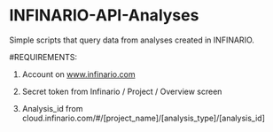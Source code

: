 # INFINARIO-API-Analyses

Simple scripts that query data from analyses created in INFINARIO.

#REQUIREMENTS:

1) Account on www.infinario.com

2) Secret token from Infinario / Project / Overview screen

3) Analysis_id from cloud.infinario.com/#/[project_name]/[analysis_type]/[analysis_id]


